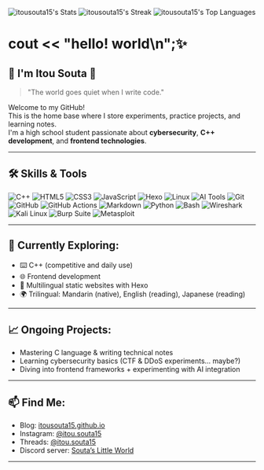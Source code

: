 <!-- GitHub README for Itou Souta (English version) -->

![itousouta15's Stats](https://github-readme-stats.vercel.app/api?username=itousouta15&theme=default&show_icons=true&hide_border=true&count_private=true)
![itousouta15's Streak](https://github-readme-streak-stats.herokuapp.com/?user=itousouta15&theme=default&hide_border=true)
![itousouta15's Top Languages](https://github-readme-stats.vercel.app/api/top-langs/?username=itousouta15&theme=default&show_icons=true&hide_border=true&layout=compact)

# cout << "hello! world\n";✨
## 🌟 I'm Itou Souta 🌟
> "The world goes quiet when I write code."

Welcome to my GitHub!  
This is the home base where I store experiments, practice projects, and learning notes.  
I'm a high school student passionate about **cybersecurity**, **C++ development**, and **frontend technologies**.

---

## 🛠️ Skills & Tools

![C++](https://img.shields.io/badge/C++-00599C?style=flat&logo=c%2B%2B&logoColor=white)
![HTML5](https://img.shields.io/badge/HTML5-E34F26?style=flat&logo=html5&logoColor=white)
![CSS3](https://img.shields.io/badge/CSS3-1572B6?style=flat&logo=css3&logoColor=white)
![JavaScript](https://img.shields.io/badge/JavaScript-F7DF1E?style=flat&logo=javascript&logoColor=black)
![Hexo](https://img.shields.io/badge/Hexo-0E83CD?style=flat&logo=hexo&logoColor=white)
![Linux](https://img.shields.io/badge/Linux-FCC624?style=flat&logo=linux&logoColor=black)
![AI Tools](https://img.shields.io/badge/AI%20Tools-9146FF?style=flat&logo=openai&logoColor=white)
![Git](https://img.shields.io/badge/Git-F05032?style=flat&logo=git&logoColor=white)
![GitHub](https://img.shields.io/badge/GitHub-181717?style=flat&logo=github&logoColor=white)
![GitHub Actions](https://img.shields.io/badge/GitHub%20Actions-2088FF?style=flat&logo=githubactions&logoColor=white)
![Markdown](https://img.shields.io/badge/Markdown-000000?style=flat&logo=markdown&logoColor=white)
![Python](https://img.shields.io/badge/Python-3776AB?style=flat&logo=python&logoColor=white)
![Bash](https://img.shields.io/badge/Bash-4EAA25?style=flat&logo=gnubash&logoColor=white)
![Wireshark](https://img.shields.io/badge/Wireshark-1679A7?style=flat&logo=wireshark&logoColor=white)
![Kali Linux](https://img.shields.io/badge/Kali%20Linux-557C94?style=flat&logo=kalilinux&logoColor=white)
![Burp Suite](https://img.shields.io/badge/Burp%20Suite-FF7139?style=flat&logo=burpsuite&logoColor=white)
![Metasploit](https://img.shields.io/badge/Metasploit-1C3552?style=flat&logo=metasploit&logoColor=white)


---

## 🔧 Currently Exploring:
- ⌨️ C++ (competitive and daily use)
- 🌐 Frontend development
- 🚀 Multilingual static websites with Hexo
- 🌍 Trilingual: Mandarin (native), English (reading), Japanese (reading)

---

## 📈 Ongoing Projects:
- Mastering C language & writing technical notes  
- Learning cybersecurity basics (CTF & DDoS experiments... maybe?)  
- Diving into frontend frameworks + experimenting with AI integration  

---

## 📫 Find Me:
- Blog: [itousouta15.github.io](https://itousouta15.github.io)  
- Instagram: [@itou.souta15](https://www.instagram.com/itou.souta15?igsh=b2tuejdlNWRjczI5)  
- Threads: [@itou.souta15](https://www.threads.net/@itou.souta15)  
- Discord server: [Souta’s Little World](https://discord.gg/uAX6h9VmA4)

---